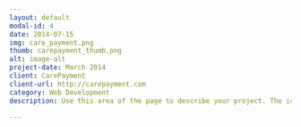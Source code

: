 ```yaml
---
layout: default
modal-id: 4
date: 2014-07-15
img: care_payment.png
thumb: carepayment_thumb.png
alt: image-alt
project-date: March 2014
client: CarePayment
client-url: http://carepayment.com
category: Web Development
description: Use this area of the page to describe your project. The icon above is part of a free icon set by <a href="https://sellfy.com/p/8Q9P/jV3VZ/">Flat Icons</a>. On their website, you can download their free set with 16 icons, or you can purchase the entire set with 146 icons for only $12!

---
```

